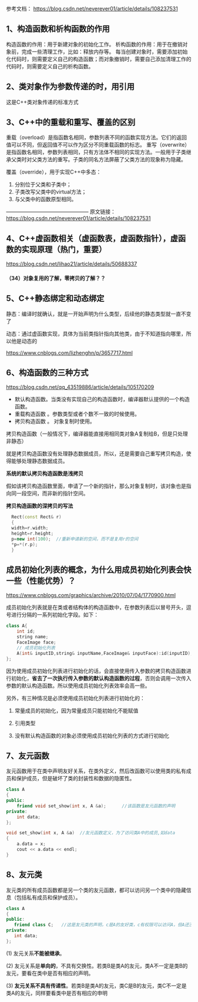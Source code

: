参考文档： https://blog.csdn.net/neverever01/article/details/108237531

## 1、构造函数和析构函数的作用

构造函数的作用：用于新建对象的初始化工作。
析构函数的作用：用于在撤销对象前，完成一些清理工作，比如：释放内存等。
每当创建对象时，需要添加初始化代码时，则需要定义自己的构造函数；而对象撤销时，需要自己添加清理工作的代码时，则需要定义自己的析构函数。





## 2、类对象作为参数传递的时，用引用

这是C++类对象传递的标准方式



##  3、C++中的重载和重写、覆盖的区别

重载（overload）是指函数名相同，参数列表不同的函数实现方法。它们的返回值可以不同，但返回值不可以作为区分不同重载函数的标志。
重写（overwrite）是指函数名相同，参数列表相同，只有方法体不相同的实现方法。一般用于子类继承父类时对父类方法的重写。子类的同名方法屏蔽了父类方法的现象称为隐藏。

覆盖（override），用于实现C++中多态：

1. 分别位于父类和子类中；
2. 子类改写父类中的virtual方法；
3. 与父类中的函数原型相同。

————————————————
原文链接：https://blog.csdn.net/neverever01/article/details/108237531



##  4、C++虚函数相关（虚函数表，虚函数指针），虚函数的实现原理（热门，重要）

https://blog.csdn.net/lihao21/article/details/50688337

#### （34）对象复用的了解，零拷贝的了解？？	



## 5、C++静态绑定和动态绑定

静态：编译时就确认，就是一开始声明为什么类型，后续他的静态类型就一直不变了

动态：通过虚函数实现，具体为当前类指针指向其他类，由于不知道指向哪里，所以他是动态的

https://www.cnblogs.com/lizhenghn/p/3657717.html



## 6、构造函数的三种方式

https://blog.csdn.net/qq_43519886/article/details/105170209

- 默认构造函数。当类没有实现自己的构造函数时，编译器默认提供的一个构造函数。
- 重载构造函数 。参数类型或者个数不一致的时候使用。
- 拷贝构造函数 。 对象复制时使用。

拷贝构造函数（一般情况下，编译器能直接用相同类对象A复制给B，但是只处理非静态）

就是拷贝构造函数没有处理静态数据成员，所以，还是需要自己重写拷贝构造，使得能够处理静态数据成员。



**系统的默认拷贝构造函数是浅拷贝**   

假如该拷贝构造函数里面，申请了一个新的指针，那么对象复制时，该对象也是指向同一段空间，而非新的指针空间。



**拷贝构造函数的深拷贝的写法**

```C++
  Rect(const Rect& r)
  {
  width=r.width;
  height=r.height;
  p=new int(100);  //重新申请新的空间，而不是复用r的空间
  *p=*(r.p);
  }
```



## 成员初始化列表的概念，为什么用成员初始化列表会快一些（性能优势）？

https://www.cnblogs.com/graphics/archive/2010/07/04/1770900.html

成员初始化列表就是在类或者结构体的构造函数中，在参数列表后以冒号开头，逗号进行分隔的一系列初始化字段。如下：

```c++
class A{
    int id;
    string name;
    FaceImage face;
    // 成员初始化列表
    A(int& inputID,string& inputName,FaceImage& inputFace):id(inputID),name(inputName),face(inputFace){} 
};

```

因为使用成员初始化列表进行初始化的话，会直接使用传入参数的拷贝构造函数进行初始化，**省去了一次执行传入参数的默认构造函数的过程**，否则会调用一次传入参数的默认构造函数。所以使用成员初始化列表效率会高一些。

另外，有三种情况是必须使用成员初始化列表进行初始化的：

1. 常量成员的初始化，因为常量成员只能初始化不能赋值

2. 引用类型

3. 没有默认构造函数的对象必须使用成员初始化列表的方式进行初始化

   



## 7、友元函数

友元函数用于在类中声明友好关系，在类外定义，然后改函数可以使用类的私有成员和保护成员，但是破坏了类的封装性和数据的隐匿性。

```c++
class A
{
public:
    friend void set_show(int x, A &a);      //该函数是友元函数的声明
private:
    int data;
};

void set_show(int x, A &a)  //友元函数定义，为了访问类A中的成员,如data
{
    a.data = x;
    cout << a.data << endl;
}
```

## 8、友元类

友元类的所有成员函数都是另一个类的友元函数，都可以访问另一个类中的隐藏信息（包括私有成员和保护成员）。

```c++
class A
{
public:
   friend class C;   //这是友元类的声明，c是A的友好类，c有权限可以访问A，但A还没有权限，除非C中也这样声明
private:
   int data;
};
```

(1) 友元关系**不能被继承**。

(2) 友元关系是**单向的**，不具有交换性。若类B是类A的友元，类A不一定是类B的友元，要看在类中是否有相应的声明。

(3) **友元关系不具有传递性**。若类B是类A的友元，类C是B的友元，类C不一定是类A的友元，同样要看类中是否有相应的申明
